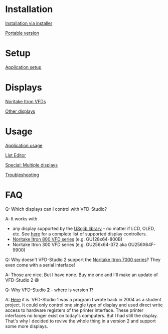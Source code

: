 # Installation

[Installation via installer](./1_Installation.md)

[Portable version](./1_Portable_version.md)

# Setup

[Application setup](./2_Setup.md)

# Displays

[Noritake Itron VFDs](./3_VF-Displays.md)

[Other displays](./3_LCD_and_OLED_displays.md)

# Usage

[Application usage](./4_Application_usage.md)

[List Editor](./4_List_Editor_usage.md)

[Special: Multiple displays](./Multiple_displays.md)

[Troubleshooting](./9_Troubleshooting.md)

# FAQ

Q: Which displays can I control with VFD-Studio?

A: It works with

- any display supported by the [U8glib library](https://github.com/olikraus/u8g2) - no matter if LCD, OLED, etc. See [here](https://github.com/olikraus/u8g2/wiki/u8g2setupcpp) for a complete list of supported display controllers.
- [Noritake Itron 800 VFD series](https://www.noritake-elec.com/products/vfd-display-module/dot-matrix-graphic-display/gu-800-series) (e.g. GU128x64-800B)
- Noritake Itron 300 VFD series (e.g. GU256x64-372 aka GU256X64F-9900)

Q: Why doesn't VFD-Studio 2 support the [Noritake Itron 7000 series](https://www.noritake-elec.com/products/vfd-display-module/dot-matrix-graphic-display/gu-7000-series)? They even come with a serial interface!

A: Those are nice. But I have none. Buy me one and I'll make an update of VFD-Studio 2 :smile:

Q: Why VFD-Studio **2** - where is version 1?

A: [Here](https://cypax.net/projects/vfdstudio/) it is. VFD-Studio 1 was a program I wrote back in 2004 as a student project. It could only control one single type of display and used direct write access to hardware registers of the printer interface. These printer interfaces no longer exist on today's computers. But I had still the display. That's why I decided to revive the whole thing in a version 2 and support some more displays.
